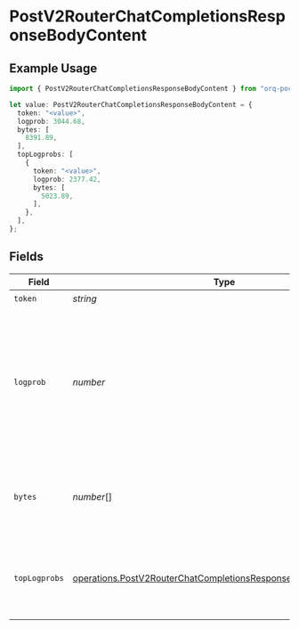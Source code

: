 # PostV2RouterChatCompletionsResponseBodyContent

## Example Usage

```typescript
import { PostV2RouterChatCompletionsResponseBodyContent } from "orq-poc-typescript/models/operations";

let value: PostV2RouterChatCompletionsResponseBodyContent = {
  token: "<value>",
  logprob: 3044.68,
  bytes: [
    8391.89,
  ],
  topLogprobs: [
    {
      token: "<value>",
      logprob: 2377.42,
      bytes: [
        5023.89,
      ],
    },
  ],
};
```

## Fields

| Field                                                                                                                                                              | Type                                                                                                                                                               | Required                                                                                                                                                           | Description                                                                                                                                                        |
| ------------------------------------------------------------------------------------------------------------------------------------------------------------------ | ------------------------------------------------------------------------------------------------------------------------------------------------------------------ | ------------------------------------------------------------------------------------------------------------------------------------------------------------------ | ------------------------------------------------------------------------------------------------------------------------------------------------------------------ |
| `token`                                                                                                                                                            | *string*                                                                                                                                                           | :heavy_check_mark:                                                                                                                                                 | The token.                                                                                                                                                         |
| `logprob`                                                                                                                                                          | *number*                                                                                                                                                           | :heavy_check_mark:                                                                                                                                                 | The log probability of this token, if it is within the top 20 most likely tokens. Otherwise, the value -9999.0 is used to signify that the token is very unlikely. |
| `bytes`                                                                                                                                                            | *number*[]                                                                                                                                                         | :heavy_check_mark:                                                                                                                                                 | A list of integers representing the UTF-8 bytes representation of the token.                                                                                       |
| `topLogprobs`                                                                                                                                                      | [operations.PostV2RouterChatCompletionsResponseBodyTopLogprobs](../../models/operations/postv2routerchatcompletionsresponsebodytoplogprobs.md)[]                   | :heavy_check_mark:                                                                                                                                                 | List of the most likely tokens and their log probability, at this token position.                                                                                  |